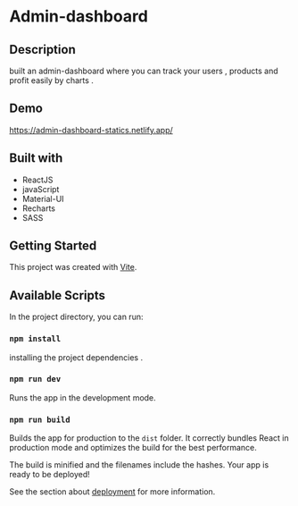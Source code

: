 # Admin-dashboard
 
## Description

built an admin-dashboard where you can track your users , products and profit easily by charts .

## Demo

https://admin-dashboard-statics.netlify.app/

## Built with

- ReactJS
- javaScript
- Material-UI 
- Recharts 
- SASS

## Getting Started

This project was created with [Vite](https://vitejs.dev/).

## Available Scripts

In the project directory, you can run:

### `npm install`

installing the project dependencies .

### `npm run dev`

Runs the app in the development mode.

### `npm run build`

Builds the app for production to the `dist` folder.
It correctly bundles React in production mode and optimizes the build for the best performance.

The build is minified and the filenames include the hashes.
Your app is ready to be deployed!

See the section about [deployment](https://vitejs.dev/guide/static-deploy.html) for more information.
